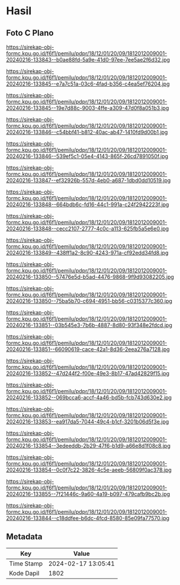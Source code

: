 # Hasil

## Foto C Plano

https://sirekap-obj-formc.kpu.go.id/f6f1/pemilu/pdpr/18/12/01/20/09/1812012009001-20240216-133843--b0ae88fd-5a9e-41d0-97ee-7ee5ae2f6d32.jpg

https://sirekap-obj-formc.kpu.go.id/f6f1/pemilu/pdpr/18/12/01/20/09/1812012009001-20240216-133845--e7a7c51a-03c6-4fad-b356-c4ea5ef76204.jpg

https://sirekap-obj-formc.kpu.go.id/f6f1/pemilu/pdpr/18/12/01/20/09/1812012009001-20240216-133845--19e7d88c-9003-4ffe-a309-47d0f8a051b3.jpg

https://sirekap-obj-formc.kpu.go.id/f6f1/pemilu/pdpr/18/12/01/20/09/1812012009001-20240216-133846--c54bbf41-b812-40ac-ab47-1410fd9d00b1.jpg

https://sirekap-obj-formc.kpu.go.id/f6f1/pemilu/pdpr/18/12/01/20/09/1812012009001-20240216-133846--539ef5c1-05e4-4143-865f-26cd7891050f.jpg

https://sirekap-obj-formc.kpu.go.id/f6f1/pemilu/pdpr/18/12/01/20/09/1812012009001-20240216-133847--ef32926b-557d-4eb0-a687-1dbd0dd10519.jpg

https://sirekap-obj-formc.kpu.go.id/f6f1/pemilu/pdpr/18/12/01/20/09/1812012009001-20240216-133848--664bdb6c-fd16-44c1-991a-c24f2942223f.jpg

https://sirekap-obj-formc.kpu.go.id/f6f1/pemilu/pdpr/18/12/01/20/09/1812012009001-20240216-133848--cecc2107-2777-4c0c-a113-625fb5a5e6e0.jpg

https://sirekap-obj-formc.kpu.go.id/f6f1/pemilu/pdpr/18/12/01/20/09/1812012009001-20240216-133849--438ff1a2-8c90-4243-971a-cf92edd34fd8.jpg

https://sirekap-obj-formc.kpu.go.id/f6f1/pemilu/pdpr/18/12/01/20/09/1812012009001-20240216-133850--57476e5d-b5ad-4476-9868-9f9d93082205.jpg

https://sirekap-obj-formc.kpu.go.id/f6f1/pemilu/pdpr/18/12/01/20/09/1812012009001-20240216-133850--75ba5b70-c694-4951-bb56-c0315377c360.jpg

https://sirekap-obj-formc.kpu.go.id/f6f1/pemilu/pdpr/18/12/01/20/09/1812012009001-20240216-133851--03b545e3-7b6b-4887-8d80-93f348e2fdcd.jpg

https://sirekap-obj-formc.kpu.go.id/f6f1/pemilu/pdpr/18/12/01/20/09/1812012009001-20240216-133851--66090619-cace-42a1-8d36-2eea276a7128.jpg

https://sirekap-obj-formc.kpu.go.id/f6f1/pemilu/pdpr/18/12/01/20/09/1812012009001-20240216-133852--47d244f2-f00e-49e3-8b17-47ad42829f15.jpg

https://sirekap-obj-formc.kpu.go.id/f6f1/pemilu/pdpr/18/12/01/20/09/1812012009001-20240216-133852--069bcca6-accf-4a46-bd5b-fcb743d630e2.jpg

https://sirekap-obj-formc.kpu.go.id/f6f1/pemilu/pdpr/18/12/01/20/09/1812012009001-20240216-133853--ea917da5-7044-49c4-b1cf-3201b06d5f3e.jpg

https://sirekap-obj-formc.kpu.go.id/f6f1/pemilu/pdpr/18/12/01/20/09/1812012009001-20240216-133854--3edeeddb-2b29-47f6-b1d9-a66e8d1f08c8.jpg

https://sirekap-obj-formc.kpu.go.id/f6f1/pemilu/pdpr/18/12/01/20/09/1812012009001-20240216-133854--0c0f7c22-3826-4c5e-aeeb-56809f0ac378.jpg

https://sirekap-obj-formc.kpu.go.id/f6f1/pemilu/pdpr/18/12/01/20/09/1812012009001-20240216-133855--7f21446c-9a60-4a19-b097-479cafb9bc2b.jpg

https://sirekap-obj-formc.kpu.go.id/f6f1/pemilu/pdpr/18/12/01/20/09/1812012009001-20240216-133844--c18ddfee-b6dc-4fcd-8580-85e09fa77570.jpg


## Metadata

| Key        | Value               |
| ---------- | ------------------- |
| Time Stamp | 2024-02-17 13:05:41 |
| Kode Dapil | 1802                |




